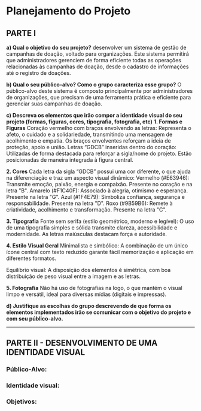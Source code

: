 # Planejamento do Projeto   

## PARTE I

**a) Qual o objetivo do seu projeto?** 
desenvolver um sistema de gestão de campanhas de doação, voltado para organizações. Este sistema permitirá que administradores gerenciem de forma eficiente todas as operações relacionadas às campanhas de doação, desde o cadastro de informações até o registro de doações.

**b) Qual o seu público-alvo? Como o grupo caracteriza esse grupo?**
O público-alvo deste sistema é composto principalmente por administradores de organizações, que precisam de uma ferramenta prática e eficiente para gerenciar suas campanhas de doação.

**c) Descreva os elementos que irão compor a identidade visual do seu projeto (formas, figuras, cores, tipografia, fotografia, etc)**
  **1. Formas e Figuras**
    Coração vermelho com braços envolvendo as letras: Representa o afeto, o cuidado e a solidariedade, transmitindo uma mensagem de acolhimento e empatia. Os braços envolventes reforçam a ideia de proteção, apoio e união.
    Letras “GDCB” inseridas dentro do coração: Utilizadas de forma destacada para reforçar a sigla/nome do projeto. Estão posicionadas de maneira integrada à figura central.
    
  **2. Cores**
    Cada letra da sigla “GDCB” possui uma cor diferente, o que ajuda na diferenciação e traz um aspecto visual dinâmico:
    Vermelho (#E63946): Transmite emoção, paixão, energia e compaixão. Presente no coração e na letra "B".
    Amarelo (#F1C40F): Associado à alegria, otimismo e esperança. Presente na letra "G".
    Azul (#1F4E79): Simboliza confiança, segurança e responsabilidade. Presente na letra "D".
    Roxo (#9B59B6): Remete à criatividade, acolhimento e transformação. Presente na letra "C".
    
  **3. Tipografia**
  Fonte sem serifa (estilo geométrico, moderno e legível): O uso de uma tipografia simples e sólida transmite clareza, acessibilidade e modernidade. As letras maiúsculas destacam força e autoridade.
  
  **4. Estilo Visual Geral**
  Minimalista e simbólico: A combinação de um único ícone central com texto reduzido garante fácil memorização e aplicação em diferentes formatos.
  
  Equilíbrio visual: A disposição dos elementos é simétrica, com boa distribuição de peso visual entre a imagem e as letras.
  
  **5. Fotografia**
  Não há uso de fotografias na logo, o que mantém o visual limpo e versátil, ideal para diversas mídias (digitais e impressas).

**d) Justifique as escolhas do grupo descrevendo de que forma os elementos implementados irão se comunicar com o objetivo do projeto e com seu público-alvo.**

***

## PARTE II - DESENVOLVIMENTO DE UMA IDENTIDADE VISUAL

### Público-Alvo:

### Identidade visual:


### Objetivos:

